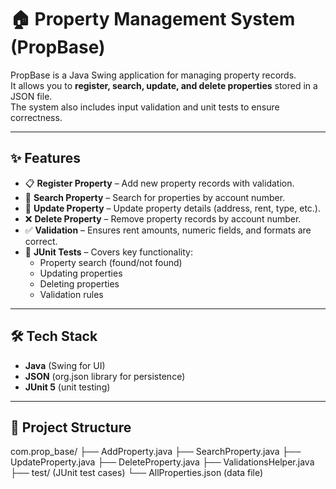 # 🏠 Property Management System (PropBase)

PropBase is a Java Swing application for managing property records.  
It allows you to **register, search, update, and delete properties** stored in a JSON file.  
The system also includes input validation and unit tests to ensure correctness.

---

## ✨ Features
- 📋 **Register Property** – Add new property records with validation.  
- 🔎 **Search Property** – Search for properties by account number.  
- 📝 **Update Property** – Update property details (address, rent, type, etc.).  
- ❌ **Delete Property** – Remove property records by account number.  
- ✅ **Validation** – Ensures rent amounts, numeric fields, and formats are correct.  
- 🧪 **JUnit Tests** – Covers key functionality:
  - Property search (found/not found)  
  - Updating properties  
  - Deleting properties  
  - Validation rules  

---

## 🛠️ Tech Stack
- **Java** (Swing for UI)  
- **JSON** (org.json library for persistence)  
- **JUnit 5** (unit testing)  

---

## 📂 Project Structure
com.prop_base/
├── AddProperty.java
├── SearchProperty.java
├── UpdateProperty.java
├── DeleteProperty.java
├── ValidationsHelper.java
├── test/ (JUnit test cases)
└── AllProperties.json (data file)
